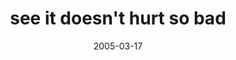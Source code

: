 ---
layout: base.njk
title : 'see it doesn&#39;t hurt so bad' 
view_title : 'see it doesn&#39;t hurt so bad' 
year : '2005' 
date : '2005-03-17' 
img_file : '/drawing/seeitdoesnthurtsobad2.png' 
html_file : 'seeitdoesnthurtsobad2' 
next_html : 'rainpoundingonyourdoor.html' 
year_order : '43' 
permalink : "title/{{html_file}}.html"
---